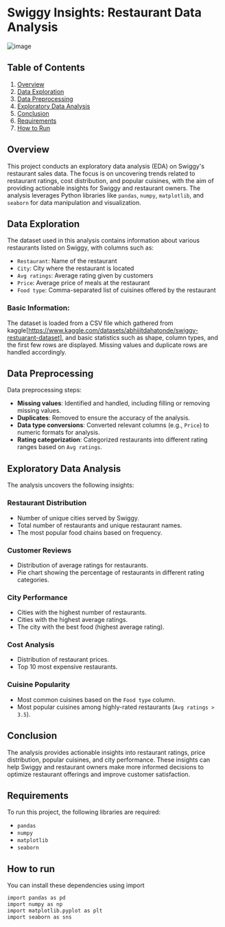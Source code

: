 # Swiggy Insights: Restaurant Data Analysis
![image](https://github.com/user-attachments/assets/d4f9ea19-8dde-49f6-ab24-48a76595e8dd)

## Table of Contents

1. [Overview](#overview)
2. [Data Exploration](#data-exploration)
3. [Data Preprocessing](#data-preprocessing)
4. [Exploratory Data Analysis](#exploratory-data-analysis)
5. [Conclusion](#conclusion)
6. [Requirements](#requirements)
7. [How to Run](#how-to-run)

## Overview

This project conducts an exploratory data analysis (EDA) on Swiggy's restaurant sales data. The focus is on uncovering trends related to restaurant ratings, cost distribution, and popular cuisines, with the aim of providing actionable insights for Swiggy and restaurant owners. The analysis leverages Python libraries like `pandas`, `numpy`, `matplotlib`, and `seaborn` for data manipulation and visualization.


## Data Exploration

The dataset used in this analysis contains information about various restaurants listed on Swiggy, with columns such as:
- `Restaurant`: Name of the restaurant
- `City`: City where the restaurant is located
- `Avg ratings`: Average rating given by customers
- `Price`: Average price of meals at the restaurant
- `Food type`: Comma-separated list of cuisines offered by the restaurant

### Basic Information:
The dataset is loaded from a CSV file which gathered from kaggle[https://www.kaggle.com/datasets/abhijitdahatonde/swiggy-restuarant-dataset], and basic statistics such as shape, column types, and the first few rows are displayed. Missing values and duplicate rows are handled accordingly.

## Data Preprocessing

Data preprocessing steps:
- **Missing values**: Identified and handled, including filling or removing missing values.
- **Duplicates**: Removed to ensure the accuracy of the analysis.
- **Data type conversions**: Converted relevant columns (e.g., `Price`) to numeric formats for analysis.
- **Rating categorization**: Categorized restaurants into different rating ranges based on `Avg ratings`.

## Exploratory Data Analysis

The analysis uncovers the following insights:

### Restaurant Distribution
- Number of unique cities served by Swiggy.
- Total number of restaurants and unique restaurant names.
- The most popular food chains based on frequency.

### Customer Reviews
- Distribution of average ratings for restaurants.
- Pie chart showing the percentage of restaurants in different rating categories.

### City Performance
- Cities with the highest number of restaurants.
- Cities with the highest average ratings.
- The city with the best food (highest average rating).

### Cost Analysis
- Distribution of restaurant prices.
- Top 10 most expensive restaurants.

### Cuisine Popularity
- Most common cuisines based on the `Food type` column.
- Most popular cuisines among highly-rated restaurants (`Avg ratings > 3.5`).

## Conclusion

The analysis provides actionable insights into restaurant ratings, price distribution, popular cuisines, and city performance. These insights can help Swiggy and restaurant owners make more informed decisions to optimize restaurant offerings and improve customer satisfaction.

## Requirements

To run this project, the following libraries are required:
- `pandas`
- `numpy`
- `matplotlib`
- `seaborn`

## How to run

You can install these dependencies using import

```bash
import pandas as pd
import numpy as np
import matplotlib.pyplot as plt
import seaborn as sns
